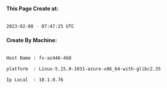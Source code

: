 
   
#### This Page Create at:

```bash

2023-02-08 - 07:47:25 UTC

```

#### Create By Machine:

```bash

Host Name : fv-az446-468

platform  : Linux-5.15.0-1031-azure-x86_64-with-glibc2.35

Ip Local  : 10.1.0.76

```

